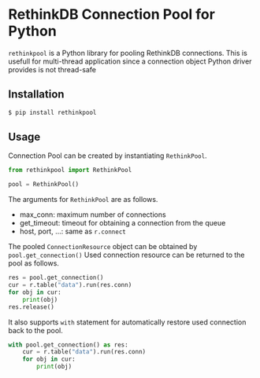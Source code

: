 # RethinkDB Connection Pool for Python

`rethinkpool` is a Python library for pooling RethinkDB connections.
This is usefull for multi-thread application since a connection object Python driver provides is not thread-safe

## Installation

```bash
$ pip install rethinkpool
```

## Usage

Connection Pool can be created by instantiating `RethinkPool`.

```python
from rethinkpool import RethinkPool

pool = RethinkPool()
```

The arguments for `RethinkPool` are as follows.

- max_conn: maximum number of connections
- get_timeout: timeout for obtaining a connection from the queue
- host, port, ...: same as `r.connect`

The pooled `ConnectionResource` object can be obtained by `pool.get_connection()`
Used connection resource can be returned to the pool as follows.

```python
res = pool.get_connection()
cur = r.table("data").run(res.conn)
for obj in cur:
    print(obj)
res.release()
```


It also supports `with` statement for automatically restore used connection back to the pool.

```python
with pool.get_connection() as res:
    cur = r.table("data").run(res.conn)
    for obj in cur:
        print(obj)
```